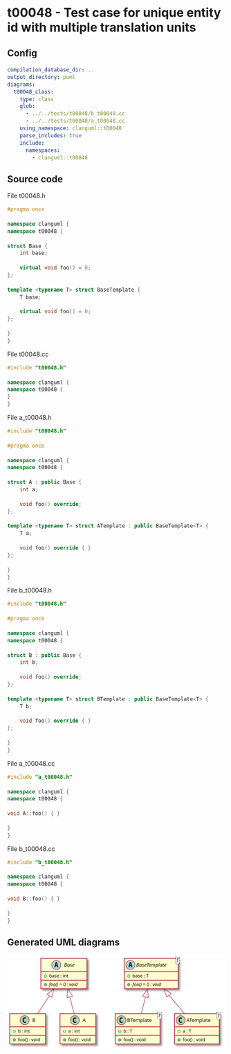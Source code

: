 # t00048 - Test case for unique entity id with multiple translation units
## Config
```yaml
compilation_database_dir: ..
output_directory: puml
diagrams:
  t00048_class:
    type: class
    glob:
      - ../../tests/t00048/b_t00048.cc
      - ../../tests/t00048/a_t00048.cc
    using_namespace: clanguml::t00048
    parse_includes: true
    include:
      namespaces:
        - clanguml::t00048
```
## Source code
File t00048.h
```cpp
#pragma once

namespace clanguml {
namespace t00048 {

struct Base {
    int base;

    virtual void foo() = 0;
};

template <typename T> struct BaseTemplate {
    T base;

    virtual void foo() = 0;
};

}
}
```
File t00048.cc
```cpp
#include "t00048.h"

namespace clanguml {
namespace t00048 {
}
}
```
File a_t00048.h
```cpp
#include "t00048.h"

#pragma once

namespace clanguml {
namespace t00048 {

struct A : public Base {
    int a;

    void foo() override;
};

template <typename T> struct ATemplate : public BaseTemplate<T> {
    T a;

    void foo() override { }
};

}
}
```
File b_t00048.h
```cpp
#include "t00048.h"

#pragma once

namespace clanguml {
namespace t00048 {

struct B : public Base {
    int b;

    void foo() override;
};

template <typename T> struct BTemplate : public BaseTemplate<T> {
    T b;

    void foo() override { }
};

}
}
```
File a_t00048.cc
```cpp
#include "a_t00048.h"

namespace clanguml {
namespace t00048 {

void A::foo() { }

}
}
```
File b_t00048.cc
```cpp
#include "b_t00048.h"

namespace clanguml {
namespace t00048 {

void B::foo() { }

}
}
```
## Generated UML diagrams
![t00048_class](./t00048_class.svg "Test case for unique entity id with multiple translation units")
